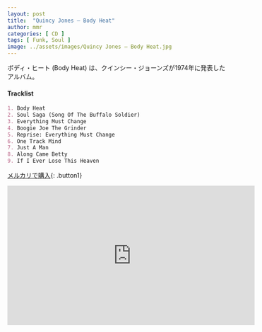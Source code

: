 ```yaml
---
layout: post
title:  "Quincy Jones – Body Heat"
author: mmr
categories: [ CD ]
tags: [ Funk, Soul ]
image: ../assets/images/Quincy Jones – Body Heat.jpg
---
```


ボディ・ヒート (Body Heat) は、クインシー・ジョーンズが1974年に発表したアルバム。

#### Tracklist
```md
1. Body Heat
2. Soul Saga (Song Of The Buffalo Soldier)
3. Everything Must Change
4. Boogie Joe The Grinder
5. Reprise: Everything Must Change
6. One Track Mind
7. Just A Man
8. Along Came Betty
9. If I Ever Lose This Heaven
```

[メルカリで購入](https://jp.mercari.com/item/m45216980435?afid=6142608987){: .button1}

<iframe width="560" height="315" src="https://www.youtube.com/embed/dYuA_c_6if8?si=bLBw_uQ8k20ZPAWP" title="YouTube video player" frameborder="0" allow="accelerometer; autoplay; clipboard-write; encrypted-media; gyroscope; picture-in-picture; web-share" referrerpolicy="strict-origin-when-cross-origin" allowfullscreen></iframe>